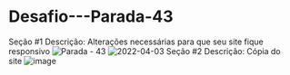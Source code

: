 # Desafio---Parada-43
Seção #1
Descrição: Alterações necessárias para que seu site fique responsivo
![Parada - 43](https://user-images.githubusercontent.com/93230723/161448527-09758cbd-1203-416d-b383-e731c735256b.png)
![2022-04-03](https://user-images.githubusercontent.com/93230723/161448557-6940a1b5-9818-422c-b1c5-e40e752900c3.png)
Seção #2
Descrição: Cópia do site
![image](https://user-images.githubusercontent.com/93230723/161448766-54d3384b-ea31-4dc3-b2cd-0cd4c8c19116.png)
